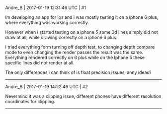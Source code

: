 Andre_B | 2017-01-19 12:31:46 UTC | #1

Im developing an app for ios and i was mostly testing it on a iphone 6 plus, where everything was working correctly.

However when i started testing on a iphone 5 some 3d lines simply did not draw at all, while drawing correctly on a iphone 6 plus.

I tried everything form turning off depth test, to changing depth compare mode to even changing the render passes the result was the same. Everything rendered correctly on 6 plus while on the Iphone 5 these specific lines did not render at all.

The only differences i can think of is float precision issues, anny ideas?

-------------------------

Andre_B | 2017-01-19 14:22:46 UTC | #2

Nevermind it was a clipping issue, different phones have different resolution coordinates for clipping.

-------------------------

